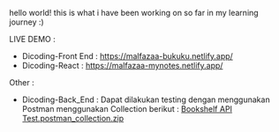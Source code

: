 hello world! this is what i have been working on so far in my learning journey :)

LIVE DEMO :
- Dicoding-Front End : https://malfazaa-bukuku.netlify.app/
- Dicoding-React : https://malfazaa-mynotes.netlify.app/

Other : 
- Dicoding-Back_End : 
    Dapat dilakukan testing dengan menggunakan Postman menggunakan Collection berikut : 
      [Bookshelf API Test.postman_collection.zip](https://github.com/alfazaatariq/projects/files/10284737/Bookshelf.API.Test.postman_collection.zip)
